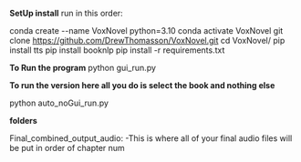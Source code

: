 **SetUp install**
run in this order:

conda create --name VoxNovel python=3.10
conda activate VoxNovel
git clone https://github.com/DrewThomasson/VoxNovel.git
cd VoxNovel/
pip install tts
pip install booknlp
pip install -r requirements.txt

**To Run the program**
python gui_run.py

**To run the version here all you do is select the book and nothing else**

python auto_noGui_run.py

**folders**

Final_combined_output_audio:
-This is where all of your final audio files will be put in order of chapter num
